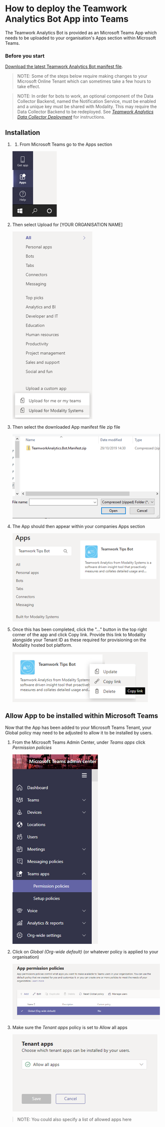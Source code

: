 # How to deploy the Teamwork Analytics Bot App into Teams

The Teamwork Analytics Bot is provided as an Microsoft Teams App which needs to be uploaded to your organisation's Apps section within Microsoft Teams.

### Before you start

[Download the latest Teamwork Analytics Bot manifest file](https://github.com/modalitysystems/TeamworkAnalyticsGABuilds/releases/latest).

> NOTE: Some of the steps below require making changes to your Microsoft Online Tenant which can sometimes take a few hours to take effect.

> NOTE: In order for bots to work, an optional component of the Data Collector Backend, named the Notification Service, must be enabled and a unique key must be shared with Modality. This may require the Data Collector Backend to be redeployed. See *[Teamwork Analytics Data Collector Deployment](deploytwa.md)* for instructions.

## Installation

1. 1.	From Microsoft Teams go to the Apps section
   
   ![Screenshot](images/bots/teams-apps.png)
   
2. Then select Upload for [YOUR ORGANISATION NAME]
   
   ![Screenshot](images/bots/apps-upload.png)
   
3. Then select the downloaded App manifest file zip file
   
   ![Screenshot](images/bots/upload-open.png)

4. The App should then appear within your companies Apps section
   
   ![Screenshot](images/bots/app-deployed.png)
   
5. Once this has been completed, click the "..." button in the top right corner of the app and click Copy link. Provide this link to Modality alongside your Tenant ID as these required for provisioning on the Modality hosted bot platform.
   
   ![Screenshot](images/bots/app-copy-link.png)
   
## Allow App to be installed within Microsoft Teams

Now that the App has been added to your Microsoft Teams Tenant, your Global policy may need to be adjusted to allow it to be installed by users.

1. From the Microsoft Teams Admin Center, under *Teams apps* click *Permission policies*

   ![Screenshot](images/bots/admin-perm-pols.png)
    
2. Click on *Global (Org-wide default)* (or whatever policy is applied to your organisation)

   ![Screenshot](images/bots/app-perm-pols.png)

3. Make sure the *Tenant apps* policy is set to Allow all apps

   ![Screenshot](images/bots/tenant-apps.png)

> NOTE: You could also specify a list of allowed apps here 
